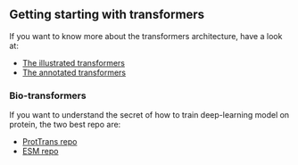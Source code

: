 ## Getting starting with transformers

If you want to know more about the transformers architecture, have a look at:
- [The illustrated transformers](http://jalammar.github.io/illustrated-transformer/)
- [The annotated transformers](https://nlp.seas.harvard.edu/2018/04/03/attention.html?s=09)

### Bio-transformers

If you want to understand the secret of how to train deep-learning model on protein, the two best repo are:
- [ProtTrans repo](https://github.com/agemagician/ProtTrans)
- [ESM repo](https://github.com/facebookresearch/esm)
